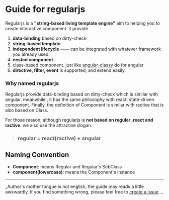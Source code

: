 # Guide for regularjs

Regularjs is a __"string-based living template engine"__ aim to helping you to create interactive component. it provide

1. __data-binding__ based on dirty-check
2. __string-based template__ 
3. __independent lifecycle__ —— can be integrated with whatever framework you already used.
4. __nested component__
5. class-based component. just like [angular-classy](http://davej.github.io/angular-classy/) do for angular
6. __directive, filter, event__ is supported, and extend easily.


### Why named regularjs

Regularjs provide data-binding based on dirty-check which is similar with angular. meanwhile , it has the same philosophy with react: state-driven component. Finally, the definition of Component is similar with ractive that is also based on Class.

For those reason, although regularjs is __not based on regular ,react and ractive__. we also use the attractive slogan.


>### __regular = react(ractive) + angular__






## Naming Convention
* __Component__: means Regular and Regular's SubClass
* __component(lowercase)__:  means the Component's instance




-----------------

 _Author's mother tongue is not english, the guide may reads a little  awkwardly. if you find something wrong, please feel free to [create a issue](https://github.com/regularjs/guide/issues). _




